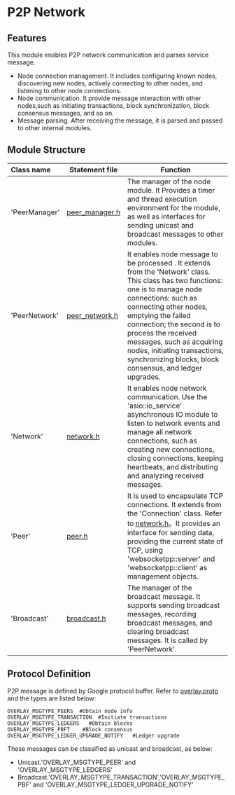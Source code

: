 # P2P Network

## Features
This module enables P2P network communication and parses service message. 
- Node connection management. It includes configuring known nodes, discovering new nodes, actively connecting to other nodes, and listening to other node connections.
- Node communication. It provide message interaction with other nodes,such as initiating transactions, block synchronization, block consensus messages, and so on.
- Message parsing. After receiving the message, it is parsed and passed to other internal modules.

## Module Structure

Class name | Statement file | Function
|:--- | --- | ---
| 'PeerManager' | [peer_manager.h](./peer_manager.h) | The manager of the node module. It Provides a timer and thread execution environment for the module, as well as interfaces for sending unicast and broadcast messages to other modules.
|'PeerNetwork'|  [peer_network.h](./peer_network.h) | It enables node message to be processed . It extends from the 'Network' class. This class has two functions: one is to manage node connections: such as connecting other nodes, emptying the failed connection; the second is to process the received messages, such as acquiring nodes, initiating transactions, synchronizing blocks, block consensus, and ledger upgrades.
|'Network'|  [network.h](../common/network.h)  | It enables node network communication. Use the 'asio::io_service' asynchronous IO module to listen to network events and manage all network connections, such as creating new connections, closing connections, keeping heartbeats, and distributing and analyzing received messages.
|'Peer'|  [peer.h](./peer.h) | It is used to encapsulate TCP connections. It extends from the 'Connection' class. Refer to [network.h](../common/network.h)。It provides an interface for sending data, providing the current state of TCP, using 'websocketpp::server' and 'websocketpp::client' as management objects.
|'Broadcast'| [broadcast.h](./broadcast.h)  | The manager of the broadcast message. It supports sending broadcast messages, recording broadcast messages, and clearing broadcast messages. It is called by 'PeerNetwork'.


## Protocol Definition
P2P message is defined by Google protocol buffer. Refer to [overlay.proto](../proto/overlay.proto) and the types are listed below:
```
OVERLAY_MSGTYPE_PEERS  #Obtain node info
OVERLAY_MSGTYPE_TRANSACTION  #Initiate transactions
OVERLAY_MSGTYPE_LEDGERS   #Obtain blocks
OVERLAY_MSGTYPE_PBFT    #Block consensus
OVERLAY_MSGTYPE_LEDGER_UPGRADE_NOTIFY   #Ledger upgrade
```

These messages can be classified as unicast and broadcast, as below:
- Unicast.'OVERLAY_MSGTYPE_PEER' and 'OVERLAY_MSGTYPE_LEDGERS'
- Broadcast.'OVERLAY_MSGTYPE_TRANSACTION','OVERLAY_MSGTYPE_PBF' and 'OVERLAY_MSGTYPE_LEDGER_UPGRADE_NOTIFY'
